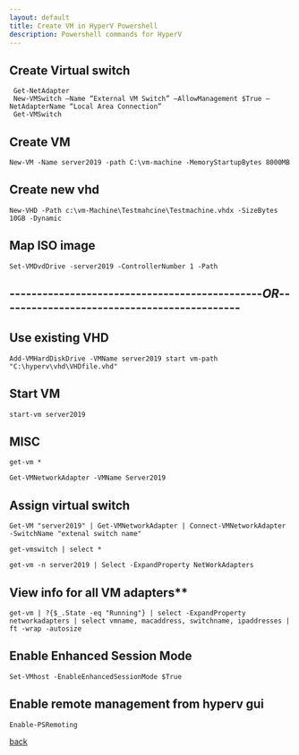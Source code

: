 ```yaml
---
layout: default
title: Create VM in HyperV Powershell
description: Powershell commands for HyperV
---
```


## Create Virtual switch


	 Get-NetAdapter 
	 New-VMSwitch –Name “External VM Switch” –AllowManagement $True –NetAdapterName “Local Area Connection” 
	 Get-VMSwitch 


## Create VM

	New-VM -Name server2019 -path C:\vm-machine -MemoryStartupBytes 8000MB 

## Create new vhd

	New-VHD -Path c:\vm-Machine\Testmahcine\Testmachine.vhdx -SizeBytes 10GB -Dynamic 
## Map ISO image	
	Set-VMDvdDrive -server2019 -ControllerNumber 1 -Path 					

## ----------------------------------------------*OR*--------------------------------------------

## Use existing VHD

	Add-VMHardDiskDrive -VMName server2019 start vm-path "C:\hyperv\vhd\VHDfile.vhd" 

## Start VM		

	start-vm server2019

## MISC

	get-vm *

	Get-VMNetworkAdapter -VMName Server2019

## Assign virtual switch

	Get-VM "server2019" | Get-VMNetworkAdapter | Connect-VMNetworkAdapter -SwitchName "extenal switch name"		

	get-vmswitch | select *

	get-vm -n server2019 | Select -ExpandProperty NetWorkAdapters

## View info for all VM adapters**
	get-vm | ?{$_.State -eq "Running"} | select -ExpandProperty networkadapters | select vmname, macaddress, switchname, ipaddresses | ft -wrap -autosize						


## Enable Enhanced Session Mode 
	Set-VMhost -EnableEnhancedSessionMode $True						

## Enable remote management from hyperv gui
	Enable-PSRemoting 									


[back](./)
